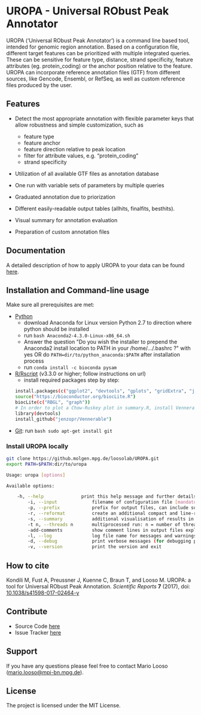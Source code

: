 UROPA - Universal RObust Peak Annotator
=======================================

UROPA (‘Universal RObust Peak Annotator’) is a command line based tool, intended for genomic region
annotation. Based on a configuration file, different target features can be prioritized with multiple integrated queries.
These can be sensitive for feature type, distance, strand specificity, feature attributes (eg. protein_coding) or the anchor position relative to the feature.
UROPA can incorporate reference annotation files (GTF) from different sources, like Gencode, Ensembl, or RefSeq,
as well as custom reference files produced by the user.

Features
--------

-  Detect the most appropriate annotation with flexible parameter keys that allow
   robustness and simple customization, such as

   -  feature type
   -  feature anchor
   -  feature direction relative to peak location
   -  filter for attribute values, e.g. “protein\_coding”
   -  strand specificity

-  Utilization of all available GTF files as annotation database
-  One run with variable sets of parameters by multiple queries
-  Graduated annotation due to priorization
-  Different easily-readable output tables (allhits, finalfits, besthits).
-  Visual summary for annotation evaluation
-  Preparation of custom annotation files

Documentation
--------------
A detailed description of how to apply UROPA to your data can be found [here](http://uropa-manual.readthedocs.io/).

Installation and Command-line usage
------------------------------------
Make sure all prerequisites are met:

- [Python](http://continuum.io/downloads)
	- download Anaconda for Linux version Python 2.7 to direction where python should be installed
	- run ```bash Anaconda2-4.3.0-Linux-x86_64.sh```
	- Answer the question "Do you wish the installer to prepend the Anaconda2 install location to PATH in your /home/.../.bashrc ?" with yes
		OR do ```PATH=dir/to/python_anaconda:$PATH``` after installation process
	- run ```conda install -c bioconda pysam```
- [R/Rscript](http://www.r-project.org/) (v3.3.0 or higher; follow instructions on url)
	- install required packages step by step:
	```bash
	install.packages(c("ggplot2", "devtools", "gplots", "gridExtra", "jsonlite", "VennDiagram", "getopt", "tidyr", "UpSetR"))
	source("https://bioconductor.org/biocLite.R")
	biocLite(c("RBGL", "graph"))
	# In order to plot a Chow-Ruskey plot in summary.R, install Vennerable from our modified fork
	library(devtools)
	install_github("jenzopr/Vennerable")
	```
- [Git](https://git-scm.com/): run ```bash sudo apt-get install git```

### Install UROPA locally

```bash
git clone https://github.molgen.mpg.de/loosolab/UROPA.git
export PATH=$PATH:dir/to/uropa
```

```bash                        
Usage: uropa [options]          

Available options:

	-h, --help             	print this help message and further details on the configuration file
        -i, --input            	filename of configuration file [mandatory]
        -p, --prefix           	prefix for output files, can include subdirectories [basename of --input]
        -r, --reformat         	create an additional compact and line-reduced table as result file
        -s, --summary          	additional visualisation of results in graphical format will be created
        -t n, --threads n      	multiprocessed run: n = number of threads to run annotation process
        -add-comments          	show comment lines in output files explaining the columns
        -l, --log              	log file name for messages and warnings
        -d, --debug            	print verbose messages (for debugging purposes)
        -v, --version          	print the version and exit
```

How to cite
-----------

Kondili M, Fust A, Preussner J, Kuenne C, Braun T, and Looso M. UROPA: a tool for Universal RObust Peak Annotation. *Scientific Reports* **7** (2017), doi: [10.1038/s41598-017-02464-y](https://www.nature.com/articles/s41598-017-02464-y)

Contribute
----------

* Source Code [here](https://github.molgen.mpg.de/loosolab/UROPA)
* Issue Tracker [here](https://github.molgen.mpg.de/loosolab/UROPA/issues)

Support
-------

If you have any questions please feel free to contact Mario Looso (mario.looso@mpi-bn.mpg.de).

License
-------

The project is licensed under the MIT License.
